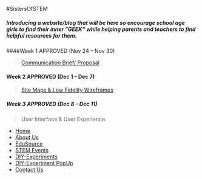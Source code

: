 #SistersOfSTEM

##### Introducing a website/blog that will be here so encourage school age girls to find their inner "GEEK" while helping parents and teachers to find helpful resources for them. 

####Week 1 APPROVED (Nov 24 – Nov 30)
>[Communication Brief/ Proposal](docs/SistersOfSTEM-Proposal.pdf)


#### Week 2  APPROVED (Dec 1 – Dec 7)
>[Site Maps & Low Fidelity Wireframes](docs/wireframe_sitemap_proposal.pdf) 



##### Week 3 APPROVED (Dec 8 – Dec 11)
> User Interface & User Experience
* [Home](PNG/Home.png)
* [About Us](AboutUs.png)
* [EduSource](PNG/EduSources.png)
* [STEM Events](PNG/Events.png)
* [DIY-Experiments](PNG/DIY-Exp.png)
* [DIY-Experiment PopUp](PNG/DIY-Exp-PopUp.png)
* [Contact Us](ContactUs.png)

